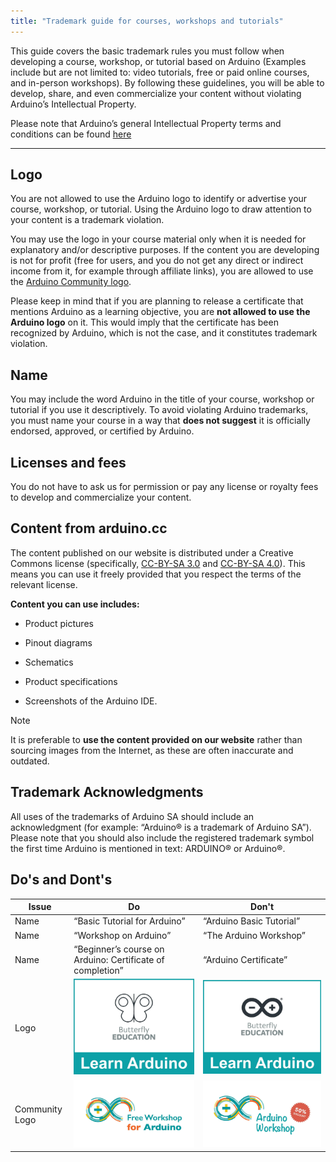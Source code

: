 ```yaml
---
title: "Trademark guide for courses, workshops and tutorials"
---
```


This guide covers the basic trademark rules you must follow when developing a course, workshop, or tutorial based on Arduino (Examples include but are not limited to: video tutorials, free or paid online courses, and in-person workshops). By following these guidelines, you will be able to develop, share, and even commercialize your content without violating Arduino’s Intellectual Property.

Please note that Arduino’s general Intellectual Property terms and conditions can be found [here](https://www.arduino.cc/en/trademark)

---

## Logo

You are not allowed to use the Arduino logo to identify or advertise your course, workshop, or tutorial. Using the Arduino logo to draw attention to your content is a trademark violation.

You may use the logo in your course material only when it is needed for explanatory and/or descriptive purposes.
If the content you are developing is not for profit (free for users, and you do not get any direct or indirect income from it, for example through affiliate links), you are allowed to use the [Arduino Community logo](https://www.arduino.cc/en/trademark/community-logo).

Please keep in mind that if you are planning to release a certificate that mentions Arduino as a learning objective, you are **not allowed to use the Arduino logo** on it. This would imply that the certificate has been recognized by Arduino, which is not the case, and it constitutes trademark violation.

## Name

You may include the word Arduino in the title of your course, workshop or tutorial if you use it descriptively.
To avoid violating Arduino trademarks, you must name your course in a way that **does not suggest** it is officially endorsed, approved, or certified by Arduino.

## Licenses and fees

You do not have to ask us for permission or pay any license or royalty fees to develop and commercialize your content.

## Content from arduino.cc

The content published on our website is distributed under a Creative Commons license (specifically, [CC-BY-SA 3.0](https://creativecommons.org/licenses/by-sa/3.0/) and [CC-BY-SA 4.0](https://creativecommons.org/licenses/by-sa/4.0/)). This means you can use it freely provided that you respect the terms of the relevant license.

**Content you can use includes:**

- Product pictures

- Pinout diagrams

- Schematics

- Product specifications

- Screenshots of the Arduino IDE.

> [!NOTE]
> It is preferable to **use the content provided on our website** rather than sourcing images from the Internet, as these are often inaccurate and outdated.

## Trademark Acknowledgments

All uses of the trademarks of Arduino SA should include an acknowledgment (for example: “Arduino® is a trademark of Arduino SA”). Please note that you should also include the registered trademark symbol the first time Arduino is mentioned in text: ARDUINO® or Arduino®.

## Do's and Dont's

| Issue | Do | Don't|
| ----------- | ----------- | ----------- |
| Name | “Basic Tutorial for Arduino” | “Arduino Basic Tutorial” |
| Name | “Workshop on Arduino” | “The Arduino Workshop” |
| Name | “Beginner’s course on Arduino: Certificate of completion” | “Arduino Certificate”  |
| Logo | ![Workshop logo without Arduino logo](img/Workshop_logo_good.jpg) | ![Workshop logo with Arduino logo](img/Workshop_logo_bad.jpg) |
| Community Logo | ![Community Workshop logo that says "Free Workshop for Arduino"](img/Community-Logo-Ex-good.jpg) | ![Community Workshop logo that says "Arduino Workshop"](img/Community-Logo-Ex-bad.jpg) |
